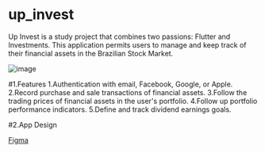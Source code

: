 # up_invest

Up Invest is a study project that combines two passions: Flutter and Investments. This application permits users to manage and keep track of their financial assets in the Brazilian Stock Market.

![image](https://user-images.githubusercontent.com/63312497/218830458-7a252f36-bb21-4245-ae86-972222a3e99a.png)

#1.Features
1.Authentication with email, Facebook, Google, or Apple.
2.Record purchase and sale transactions of financial assets.
3.Follow the trading prices of financial assets in the user's portfolio.
4.Follow up portfolio performance indicators.
5.Define and track dividend earnings goals.

#2.App Design

[Figma](https://www.figma.com/file/08ZVkGn3hlLds8UAslFEyb/Up-Invest?node-id=0%3A1&t=RjiezRBzMjBJl3fh-0)



